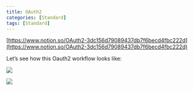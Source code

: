 ```yaml
---
title: OAuth2
categories: [Standard]
tags: [Standard]
---
```


[https://www.notion.so/OAuth2-3dc156d79089437db7f6becd4fbc222d](https://www.notion.so/OAuth2-3dc156d79089437db7f6becd4fbc222d)


Let’s see how this Oauth2 workflow looks like:


![](https://prod-files-secure.s3.us-west-2.amazonaws.com/9960fb2a-b75e-4bea-a8f9-b00925db1215/3bce41e0-99e8-4ebd-9701-e2bc9cbb79a2/Untitled.png?X-Amz-Algorithm=AWS4-HMAC-SHA256&X-Amz-Content-Sha256=UNSIGNED-PAYLOAD&X-Amz-Credential=ASIAZI2LB466UCSCL232%2F20250927%2Fus-west-2%2Fs3%2Faws4_request&X-Amz-Date=20250927T202141Z&X-Amz-Expires=3600&X-Amz-Security-Token=IQoJb3JpZ2luX2VjECQaCXVzLXdlc3QtMiJHMEUCIQCLdOpz6pfYD7d%2B3eGAicHrcW9AZxiyuPaPbtDHXMu8EgIgEVkx5j5O2KIfL4H%2F4X5pFqWOaU%2Fo8spFjARBn7CYMVAqiAQIrf%2F%2F%2F%2F%2F%2F%2F%2F%2F%2FARAAGgw2Mzc0MjMxODM4MDUiDKjWtxN2QrNcMAOejCrcA%2FyjMcNdaspJB39S721KvidzhhEhBrEPv7d4M44pJ6Q2iYmqlhSWZ7mORWxOOHHd3I2Xw967rdwzH7ydSYiSbaYncQU8Dz4aC8IOWK1h2%2Fk1ksnTcnsfWpNKWfn6cSROi3D831HNjiAOD70wTJoB80OtoLQWYMGKucc6stxrhqFX3%2B03HjZMHFvqeGfDuyEeETkn5HzBjZz95kBFCG6oRgkSt%2FpYdX%2FBpvJxFT6%2FQrKgTpaR7sfEpH84NjUS1mNS66tQvI%2FWy9YbAh6PMsSQk3lpYdtrv2DJICrZbVoGkLRO9m82bfRfJ9Z0xF9snJ38DXWUTlHHy%2BdjiC6JQQq4xvvSQaZbTaMiTMId2bIkp50caPM5xpCuqXXb1S9UPVT%2FSybQkGkLjxr%2BN0dObX1ZQnkWOiYLTeSrm%2B%2BMy9Lt0nh5ep%2FXC0fx5Tn%2F9k2ynvwkBYYd5oixjJH7CEipBbqMxUENPRBgbzHFT3lmLuCHkh7THpDvkDZ%2BUHdxiiy%2FMiDEiNXDcd82j0VA70jsQ4KciBmIzdu3iePVjCkOOezWaT9lqMvNY%2BIKdMqCIRECE2Czxj1SmOvJe84oR2c%2BTIjC5mQk5Q9AkZhNRD3dTboNCvvTnJnWB1mAaYVcImkcMN6A4cYGOqUBmj9%2F3NwL5Vahdt9hoK2NlIluZ8PVihNmzD2SzAXdVl%2FQwtbO%2Bz8VWOERXgxweLyUKAaE81WSw896RNLDzZtrxyfDhgMOGaDJFScKwFRTZU51s51w8q0rdPhwN%2B0K0G%2FyqvZ8XxCosvUwTP0i7CHc%2FBgBCAx0qyH4YgfXpEnc4n3lm944GcCGhmu%2BqlQUlTcy5bEsdP0JOX%2BRJauYIRKWQB14DO0w&X-Amz-Signature=e48642a5a39f74bc4d20f1a35f25d07d3d982083e5d438379c1659bba8f29039&X-Amz-SignedHeaders=host&x-amz-checksum-mode=ENABLED&x-id=GetObject)


![](https://prod-files-secure.s3.us-west-2.amazonaws.com/9960fb2a-b75e-4bea-a8f9-b00925db1215/27d32b66-de43-41de-80f7-7edb81d1190f/Untitled.png?X-Amz-Algorithm=AWS4-HMAC-SHA256&X-Amz-Content-Sha256=UNSIGNED-PAYLOAD&X-Amz-Credential=ASIAZI2LB466UCSCL232%2F20250927%2Fus-west-2%2Fs3%2Faws4_request&X-Amz-Date=20250927T202141Z&X-Amz-Expires=3600&X-Amz-Security-Token=IQoJb3JpZ2luX2VjECQaCXVzLXdlc3QtMiJHMEUCIQCLdOpz6pfYD7d%2B3eGAicHrcW9AZxiyuPaPbtDHXMu8EgIgEVkx5j5O2KIfL4H%2F4X5pFqWOaU%2Fo8spFjARBn7CYMVAqiAQIrf%2F%2F%2F%2F%2F%2F%2F%2F%2F%2FARAAGgw2Mzc0MjMxODM4MDUiDKjWtxN2QrNcMAOejCrcA%2FyjMcNdaspJB39S721KvidzhhEhBrEPv7d4M44pJ6Q2iYmqlhSWZ7mORWxOOHHd3I2Xw967rdwzH7ydSYiSbaYncQU8Dz4aC8IOWK1h2%2Fk1ksnTcnsfWpNKWfn6cSROi3D831HNjiAOD70wTJoB80OtoLQWYMGKucc6stxrhqFX3%2B03HjZMHFvqeGfDuyEeETkn5HzBjZz95kBFCG6oRgkSt%2FpYdX%2FBpvJxFT6%2FQrKgTpaR7sfEpH84NjUS1mNS66tQvI%2FWy9YbAh6PMsSQk3lpYdtrv2DJICrZbVoGkLRO9m82bfRfJ9Z0xF9snJ38DXWUTlHHy%2BdjiC6JQQq4xvvSQaZbTaMiTMId2bIkp50caPM5xpCuqXXb1S9UPVT%2FSybQkGkLjxr%2BN0dObX1ZQnkWOiYLTeSrm%2B%2BMy9Lt0nh5ep%2FXC0fx5Tn%2F9k2ynvwkBYYd5oixjJH7CEipBbqMxUENPRBgbzHFT3lmLuCHkh7THpDvkDZ%2BUHdxiiy%2FMiDEiNXDcd82j0VA70jsQ4KciBmIzdu3iePVjCkOOezWaT9lqMvNY%2BIKdMqCIRECE2Czxj1SmOvJe84oR2c%2BTIjC5mQk5Q9AkZhNRD3dTboNCvvTnJnWB1mAaYVcImkcMN6A4cYGOqUBmj9%2F3NwL5Vahdt9hoK2NlIluZ8PVihNmzD2SzAXdVl%2FQwtbO%2Bz8VWOERXgxweLyUKAaE81WSw896RNLDzZtrxyfDhgMOGaDJFScKwFRTZU51s51w8q0rdPhwN%2B0K0G%2FyqvZ8XxCosvUwTP0i7CHc%2FBgBCAx0qyH4YgfXpEnc4n3lm944GcCGhmu%2BqlQUlTcy5bEsdP0JOX%2BRJauYIRKWQB14DO0w&X-Amz-Signature=06c5c51441605fd3678680a107265b9f0c545ee0879cca7aace25e0d68c481cf&X-Amz-SignedHeaders=host&x-amz-checksum-mode=ENABLED&x-id=GetObject)

